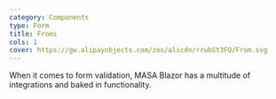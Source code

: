```yaml
---
category: Components
type: Form
title: Froms
cols: 1
cover: https://gw.alipayobjects.com/zos/alicdn/rrwbSt3FQ/From.svg
---
```


When it comes to form validation, MASA Blazor has a multitude of integrations and baked in functionality. 
